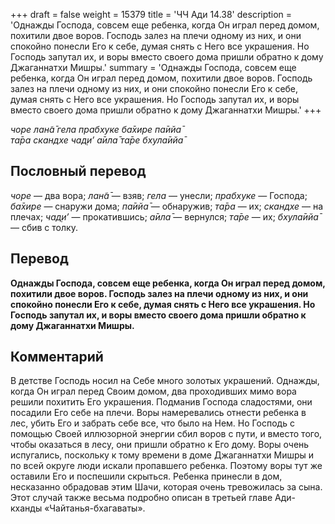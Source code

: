 +++
draft = false
weight = 15379
title = 'ЧЧ Ади 14.38'
description = 'Однажды Господа, совсем еще ребенка, когда Он играл перед домом, похитили двое воров. Господь залез на плечи одному из них, и они спокойно понесли Его к себе, думая снять с Него все украшения. Но Господь запутал их, и воры вместо своего дома пришли обратно к дому Джаганнатхи Мишры.'
summary = 'Однажды Господа, совсем еще ребенка, когда Он играл перед домом, похитили двое воров. Господь залез на плечи одному из них, и они спокойно понесли Его к себе, думая снять с Него все украшения. Но Господь запутал их, и воры вместо своего дома пришли обратно к дому Джаганнатхи Мишры.'
+++

_чоре лан̃а̄ гела прабхуке ба̄хире па̄ийа̄  
та̄ра скандхе чад̣и’ а̄ила̄ та̄ре бхула̄ийа̄_

## Пословный перевод

_чоре_ — два вора; _лан̃а̄_ — взяв; _гела_ — унесли; _прабхуке_ — Господа; _ба̄хире_ — снаружи дома; _па̄ийа̄_ — обнаружив; _та̄ра_ — их; _скандхе_ — на плечах; _чад̣и’_ — прокатившись; _а̄ила̄_ — вернулся; _та̄ре_ — их; _бхула̄ийа̄_ — сбив с толку.

## Перевод

**Однажды Господа, совсем еще ребенка, когда Он играл перед домом, похитили двое воров. Господь залез на плечи одному из них, и они спокойно понесли Его к себе, думая снять с Него все украшения. Но Господь запутал их, и воры вместо своего дома пришли обратно к дому Джаганнатхи Мишры.**

## Комментарий

В детстве Господь носил на Себе много золотых украшений. Однажды, когда Он играл перед Своим домом, два проходивших мимо вора решили похитить Его украшения. Подманив Господа сладостями, они посадили Его себе на плечи. Воры намеревались отнести ребенка в лес, убить Его и забрать себе все, что было на Нем. Но Господь с помощью Своей иллюзорной энергии сбил воров с пути, и вместо того, чтобы оказаться в лесу, они пришли обратно к Его дому. Воры очень испугались, поскольку к тому времени в доме Джаганнатхи Мишры и по всей округе люди искали пропавшего ребенка. Поэтому воры тут же оставили Его и поспешили скрыться. Ребенка принесли в дом, несказанно обрадовав этим Шачи, которая очень тревожилась за сына. Этот случай также весьма подробно описан в третьей главе Ади-кханды «Чайтанья-бхагаваты».
